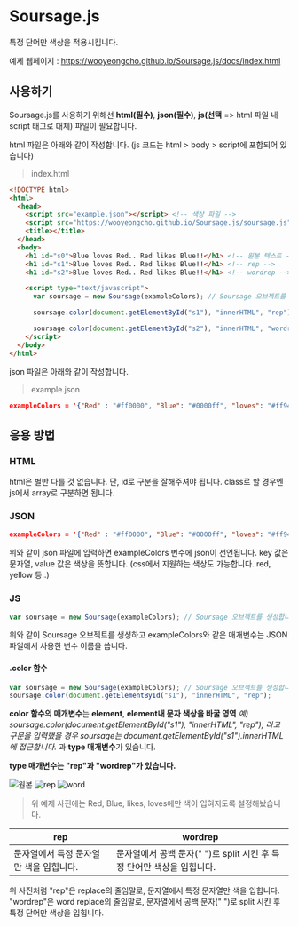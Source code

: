 # Soursage.js
특정 단어만 색상을 적용시킵니다.

예제 웹페이지 : <https://wooyeongcho.github.io/Soursage.js/docs/index.html>

## 사용하기
Soursage.js를 사용하기 위해선 **html(필수)**, **json(필수)**, **js(선택** => html 파일 내 script 태그로 대체) 파일이 필요합니다.

html 파일은 아래와 같이 작성합니다. (js 코드는 html > body > script에 포함되어 있습니다)
>index.html
```html
<!DOCTYPE html>
<html>
  <head>
    <script src="example.json"></script> <!-- 색상 파일 -->
    <script src="https://wooyeongcho.github.io/Soursage.js/soursage.js" charset="utf-8"></script> <!-- Soursage.js를 불러옵니다. -->
    <title></title>
  </head>
  <body>
    <h1 id="s0">Blue loves Red.. Red likes Blue!!</h1> <!-- 원본 텍스트 -->
    <h1 id="s1">Blue loves Red.. Red likes Blue!!</h1> <!-- rep -->
    <h1 id="s2">Blue loves Red.. Red likes Blue!!</h1> <!-- wordrep -->

    <script type="text/javascript">
      var soursage = new Soursage(exampleColors); // Soursage 오브젝트를 생성합니다.

      soursage.color(document.getElementById("s1"), "innerHTML", "rep"); // s1 엘리먼트에 특정 단어마다 example.json에서 가져온 색을 입힙니다. rep 방식.

      soursage.color(document.getElementById("s2"), "innerHTML", "wordrep"); // s1 엘리먼트에 특정 단어마다 example.json에서 가져온 색을 입힙니다. wordrep 방식.
    </script>
  </body>
</html>
```

json 파일은 아래와 같이 작성합니다.
>example.json
```json
exampleColors = '{"Red" : "#ff0000", "Blue": "#0000ff", "loves": "#ff9400", "likes": "#ff9400"}'
```

## 응용 방법
### HTML
html은 별반 다를 것 없습니다. 단, id로 구분을 잘해주셔야 됩니다. class로 할 경우엔 js에서 array로 구분하면 됩니다.

### JSON
```json
exampleColors = '{"Red" : "#ff0000", "Blue": "#0000ff", "loves": "#ff9400", "likes": "#ff9400"}'
```
위와 같이 json 파일에 입력하면 exampleColors 변수에 json이 선언됩니다.
key 값은 문자열, value 값은 색상을 뜻합니다. (css에서 지원하는 색상도 가능합니다. red, yellow 등..)

### JS
```js
var soursage = new Soursage(exampleColors); // Soursage 오브젝트를 생성합니다.
```
위와 같이 Soursage 오브젝트를 생성하고 exampleColors와 같은 매개변수는 JSON 파일에서 사용한 변수 이름을 씁니다.

#### .color 함수
```js
var soursage = new Soursage(exampleColors); // Soursage 오브젝트를 생성합니다.
soursage.color(document.getElementById("s1"), "innerHTML", "rep");
```
**color 함수의 매개변수**는 **element**, **element내 문자 색상을 바꿀 영역** _예) soursage.color(document.getElementById("s1"), "innerHTML", "rep"); 라고 구문을 입력했을 경우 soursage는 document.getElementById("s1").innerHTML에 접근합니다._ 과 **type 매개변수**가 있습니다.

**type 매개변수는 "rep"과 "wordrep"가 있습니다.**

![원본](https://drive.google.com/uc?export=download&id=1haJtOmQtu80wZWPO_EYdytBKWFwy-hjj "원본")
![rep](https://drive.google.com/uc?export=download&id=1xzXfsAatuFO_UITgFP27pKvdFCbMmod5 "rep")
![word](https://drive.google.com/uc?export=download&id=19QNc7X6RAWGrFQdmE1LGkgs05zcwVGZd "wordrep")
>위 예제 사진에는 Red, Blue, likes, loves에만 색이 입혀지도록 설정해놨습니다.

rep | wordrep
------------ | -------------
문자열에서 특정 문자열만 색을 입힙니다. | 문자열에서 공백 문자(" ")로 split 시킨 후 특정 단어만 색상을 입힙니다.

위 사진처럼 "rep"은 replace의 줄임말로, 문자열에서 특정 문자열만 색을 입힙니다.
"wordrep"은 word replace의 줄임말로, 문자열에서 공백 문자(" ")로 split 시킨 후 특정 단어만 색상을 입힙니다.
